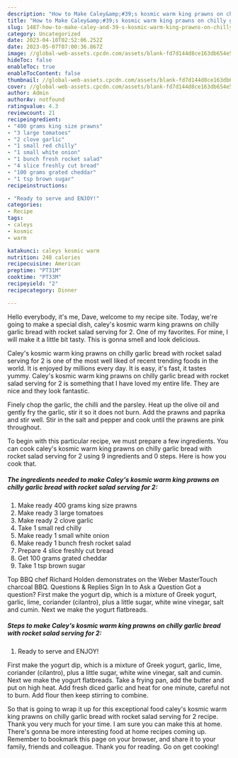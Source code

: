 ```yaml
---
description: "How to Make Caley&amp;#39;s kosmic warm king prawns on chilly garlic bread with rocket salad serving for 2 yang Very Delicious"
title: "How to Make Caley&amp;#39;s kosmic warm king prawns on chilly garlic bread with rocket salad serving for 2 yang Very Delicious"
slug: 1487-how-to-make-caley-and-39-s-kosmic-warm-king-prawns-on-chilly-garlic-bread-with-rocket-salad-serving-for-2-yang-very-delicious
category: Uncategorized
date: 2023-04-10T02:52:06.252Z
date: 2023-05-07T07:00:36.867Z
image: //global-web-assets.cpcdn.com/assets/blank-fd7d144d8ce163db654e5a02c40b08a2775adb7897d16e4062681dc7e1b2800f.png
hideToc: false
enableToc: true
enableTocContent: false
thumbnail: //global-web-assets.cpcdn.com/assets/blank-fd7d144d8ce163db654e5a02c40b08a2775adb7897d16e4062681dc7e1b2800f.png
cover: //global-web-assets.cpcdn.com/assets/blank-fd7d144d8ce163db654e5a02c40b08a2775adb7897d16e4062681dc7e1b2800f.png
author: Admin
authorAv: notfound
ratingvalue: 4.3
reviewcount: 21
recipeingredient:
- "400 grams king size prawns"
- "3 large tomatoes"
- "2 clove garlic"
- "1 small red chilly"
- "1 small white onion"
- "1 bunch fresh rocket salad"
- "4 slice freshly cut bread"
- "100 grams grated cheddar"
- "1 tsp brown sugar"
recipeinstructions:

- "Ready to serve and ENJOY!"
categories:
- Recipe
tags:
- caleys
- kosmic
- warm

katakunci: caleys kosmic warm 
nutrition: 248 calories
recipecuisine: American
preptime: "PT31M"
cooktime: "PT33M"
recipeyield: "2"
recipecategory: Dinner

---
```



Hello everybody, it's me, Dave, welcome to my recipe site. Today, we're going to make a special dish, caley&#39;s kosmic warm king prawns on chilly garlic bread with rocket salad serving for 2. One of my favorites. For mine, I will make it a little bit tasty. This is gonna smell and look delicious.

Caley&#39;s kosmic warm king prawns on chilly garlic bread with rocket salad serving for 2 is one of the most well liked of recent trending foods in the world. It is enjoyed by millions every day. It is easy, it's fast, it tastes yummy. Caley&#39;s kosmic warm king prawns on chilly garlic bread with rocket salad serving for 2 is something that I have loved my entire life. They are nice and they look fantastic.

Finely chop the garlic, the chilli and the parsley. Heat up the olive oil and gently fry the garlic, stir it so it does not burn. Add the prawns and paprika and stir well. Stir in the salt and pepper and cook until the prawns are pink throughout.


To begin with this particular recipe, we must prepare a few ingredients. You can cook caley&#39;s kosmic warm king prawns on chilly garlic bread with rocket salad serving for 2 using 9 ingredients and 0 steps. Here is how you cook that.

<!--inarticleads1-->

##### The ingredients needed to make Caley&#39;s kosmic warm king prawns on chilly garlic bread with rocket salad serving for 2:

1. Make ready 400 grams king size prawns
1. Make ready 3 large tomatoes
1. Make ready 2 clove garlic
1. Take 1 small red chilly
1. Make ready 1 small white onion
1. Make ready 1 bunch fresh rocket salad
1. Prepare 4 slice freshly cut bread
1. Get 100 grams grated cheddar
1. Take 1 tsp brown sugar


Top BBQ chef Richard Holden demonstrates on the Weber MasterTouch charcoal BBQ. Questions &amp; Replies Sign In to Ask a Question Got a question? First make the yogurt dip, which is a mixture of Greek yogurt, garlic, lime, coriander (cilantro), plus a little sugar, white wine vinegar, salt and cumin. Next we make the yogurt flatbreads. 

<!--inarticleads2-->

##### Steps to make Caley&#39;s kosmic warm king prawns on chilly garlic bread with rocket salad serving for 2:


1. Ready to serve and ENJOY!

First make the yogurt dip, which is a mixture of Greek yogurt, garlic, lime, coriander (cilantro), plus a little sugar, white wine vinegar, salt and cumin. Next we make the yogurt flatbreads. Take a frying pan, add the butter and put on high heat. Add fresh diced garlic and heat for one minute, careful not to burn. Add flour then keep stirring to combine. 

So that is going to wrap it up for this exceptional food caley&#39;s kosmic warm king prawns on chilly garlic bread with rocket salad serving for 2 recipe. Thank you very much for your time. I am sure you can make this at home. There's gonna be more interesting food at home recipes coming up. Remember to bookmark this page on your browser, and share it to your family, friends and colleague. Thank you for reading. Go on get cooking!
